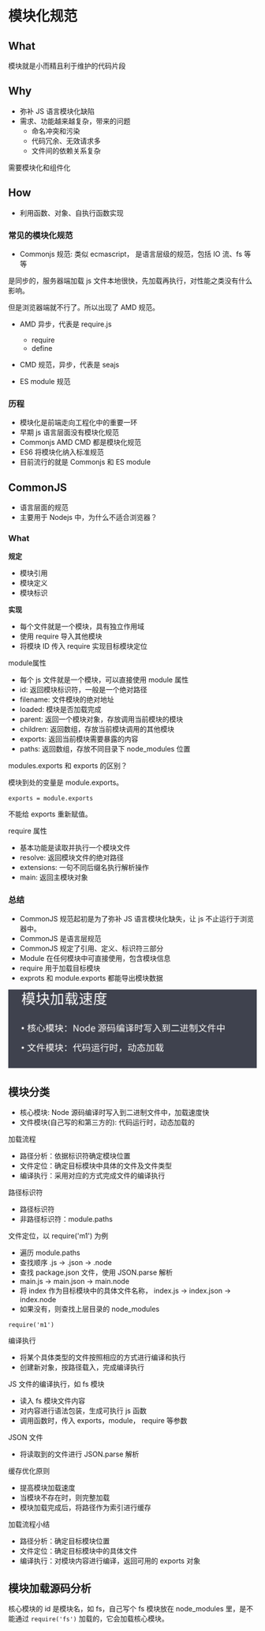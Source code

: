 # 模块化规范

## What

模块就是小而精且利于维护的代码片段

## Why

- 弥补 JS 语言模块化缺陷
- 需求、功能越来越复杂，带来的问题
  - 命名冲突和污染
  - 代码冗余、无效请求多
  - 文件间的依赖关系复杂

需要模块化和组件化


## How

- 利用函数、对象、自执行函数实现

### 常见的模块化规范

- Commonjs 规范: 类似 ecmascript， 是语言层级的规范，包括 IO 流、fs 等等

是同步的，服务器端加载 js 文件本地很快，先加载再执行，对性能之类没有什么影响。

但是浏览器端就不行了。所以出现了 AMD 规范。

- AMD 异步，代表是 require.js
  - require
  - define

- CMD 规范，异步，代表是 seajs
- ES module 规范

### 历程

- 模块化是前端走向工程化中的重要一环
- 早期 js 语言层面没有模块化规范
- Commonjs AMD CMD 都是模块化规范
- ES6 将模块化纳入标准规范
- 目前流行的就是 Commonjs 和 ES module

## CommonJS

- 语言层面的规范
- 主要用于 Nodejs 中，为什么不适合浏览器？

### What

**规定**
- 模块引用
- 模块定义
- 模块标识

**实现**

- 每个文件就是一个模块，具有独立作用域
- 使用 require 导入其他模块
- 将模块 ID 传入 require 实现目标模块定位

module属性
- 每个 js 文件就是一个模块，可以直接使用 module 属性
- id: 返回模块标识符，一般是一个绝对路径
- filename: 文件模块的绝对地址
- loaded: 模块是否加载完成
- parent: 返回一个模块对象，存放调用当前模块的模块
- children: 返回数组，存放当前模块调用的其他模块
- exports: 返回当前模块需要暴露的内容
- paths: 返回数组，存放不同目录下 node_modules 位置


modules.exports 和 exports 的区别？

模块到处的变量是 module.exports。

```
exports = module.exports
```

不能给 exports 重新赋值。

require 属性

- 基本功能是读取并执行一个模块文件
- resolve: 返回模块文件的绝对路径
- extensions: 一句不同后缀名执行解析操作
- main: 返回主模块对象


### 总结

- CommonJS 规范起初是为了弥补 JS 语言模块化缺失，让 js 不止运行于浏览器中。
- CommonJS 是语言层规范
- CommonJS 规定了引用、定义、标识符三部分
- Module 在任何模块中可直接使用，包含模块信息
- require 用于加载目标模块
- exprots 和 module.exports 都能导出模块数据

![](imgs/2022-03-20-16-47-50.png)


## 模块分类

- 核心模块: Node 源码编译时写入到二进制文件中，加载速度快
- 文件模块(自己写的和第三方的): 代码运行时，动态加载的

加载流程

- 路径分析：依据标识符确定模块位置
- 文件定位：确定目标模块中具体的文件及文件类型
- 编译执行：采用对应的方式完成文件的编译执行

路径标识符
- 路径标识符
- 非路径标识符：module.paths

文件定位，以 require('m1') 为例
- 遍历 module.paths
- 查找顺序 .js -> .json -> .node
- 查找 package.json 文件，使用 JSON.parse 解析
- main.js -> main.json -> main.node
- 将 index 作为目标模块中的具体文件名称， index.js -> index.json -> index.node
- 如果没有，则查找上层目录的 node_modules

```
require('m1')
```

编译执行

- 将某个具体类型的文件按照相应的方式进行编译和执行
- 创建新对象，按路径载入，完成编译执行

JS 文件的编译执行，如 fs 模块
- 读入 fs 模块文件内容
- 对内容进行语法包装，生成可执行 js 函数
- 调用函数时，传入 exports，module， require 等参数

JSON 文件
- 将读取到的文件进行 JSON.parse 解析

缓存优化原则
- 提高模块加载速度
- 当模块不存在时，则完整加载
- 模块加载完成后，将路径作为索引进行缓存

加载流程小结
- 路径分析：确定目标模块位置
- 文件定位：确定目标模块中的具体文件
- 编译执行：对模块内容进行编译，返回可用的 exports 对象

## 模块加载源码分析

核心模块的 id 是模块名，如 fs，自己写个 fs 模块放在 node_modules 里，是不能通过 `require('fs')` 加载的，它会加载核心模块。
